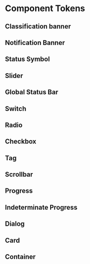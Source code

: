 <script setup>
import ComponentNotificationBanner from '../components/ComponentNotificationBanner.vue' 
import DesignTokenPreview from '../components/DesignTokenPreview.vue'
import mode from './.vitepress/theme/darkMode'
const tokens = mode.tokens.filter(token => token.tokenLevel === 'component')
// const grouped = tokens.reduce((prev, current) => {
// 	let { component } = current
// 	component = component.replace('-',' ')
// 	let values = prev[component] || (prev[component] = []);
// 	values.push(current);
// }, {})
</script>
# Component Tokens
## Classification banner

<ComponentNotificationBanner component="classification-banner"/>

## Notification Banner
<ComponentNotificationBanner component="notification-banner"/>

## Status Symbol
<ComponentNotificationBanner component="status-symbol"/>

## Slider 
<ComponentNotificationBanner component="slider"/>

## Global Status Bar
<ComponentNotificationBanner component="gsb"/>

## Switch
<ComponentNotificationBanner component="switch"/>

## Radio
<ComponentNotificationBanner component="radio"/>

## Checkbox
<ComponentNotificationBanner component="checkbox"/>

## Tag
<ComponentNotificationBanner component="tag"/>

## Scrollbar
<ComponentNotificationBanner component="scrollbar"/>

## Progress
<ComponentNotificationBanner component="progress"/>

## Indeterminate Progress
<ComponentNotificationBanner component="indeterminate-progress"/>


## Dialog
<ComponentNotificationBanner component="dialog"/>

## Card
<ComponentNotificationBanner component="card"/>


## Container
<ComponentNotificationBanner component="container"/>